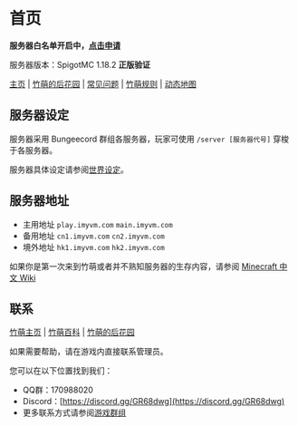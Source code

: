 # 首页

**服务器白名单开启中，**[**点击申请**](https://apply.imyvm.org)

服务器版本：SpigotMC 1.18.2 **正版验证**

[主页](https://imyvm.org) \| [竹萌的后花园](https://discuss.imyvm.org) \| [常见问题](start/fqs.md) \| [竹萌规则](start/rules.md) \| [动态地图](https://map.imyvm.org)

## 服务器设定

服务器采用 Bungeecord 群组各服务器，玩家可使用 `/server [服务器代号]` 穿梭于各服务器。

服务器具体设定请参阅[世界设定](start/worlds.md)。

## 服务器地址

* 主用地址 `play.imyvm.com` `main.imyvm.com`
* 备用地址 `cn1.imyvm.com` `cn2.imyvm.com`
* 境外地址 `hk1.imyvm.com` `hk2.imyvm.com`

如果你是第一次来到竹萌或者并不熟知服务器的生存内容，请参阅 [Minecraft 中文 Wiki](http://minecraft-zh.gamepedia.com/教程)

## 联系

[竹萌主页](https://imyvm.org) \| [竹萌百科](https://wiki.imyvm.org) \| [竹萌的后花园](https://discuss.imyvm.org)

如果需要帮助，请在游戏内直接联系管理员。

您可以在以下位置找到我们：

* QQ群：170988020
* Discord：[https://discord.gg/GR68dwg](https://discord.gg/GR68dwg)
* 更多联系方式请参阅[游戏群组](start/groups.md)

